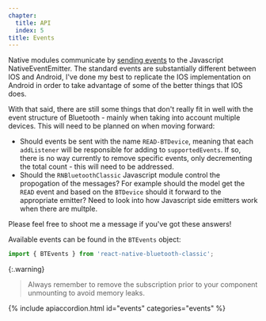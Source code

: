 ```yaml
---
chapter:
  title: API
  index: 5
title: Events
---
```


Native modules communicate by [sending events](https://facebook.github.io/react-native/docs/native-modules-ios#sending-events-to-javascript) to the Javascript NativeEventEmitter.  The standard events are substantially different between IOS and Android, I've done my best to replicate the IOS implementation on Android in order to take advantage of some of the better things that IOS does.   

With that said, there are still some things that don't really fit in well with the event structure of Bluetooth - mainly when taking into account multiple devices.  This will need to be planned on when moving forward:

- Should events be sent with the name `READ-BTDevice`, meaning that each `addListener` will be responsible for adding to `supportedEvents`.  If so, there is no way currently to remove specific events, only decrementing the total count - this will need to be addressed.
- Should the `RNBluetoothClassic` Javascript module control the propogation of the messages?  For example should the model get the `READ` event and based on the `BTDevice` should it forward to the appropriate emitter?  Need to look into how Javascript side emitters work when there are multple.

Please feel free to shoot me a message if you've got these answers!

Available events can be found in the `BTEvents` object:

```javascript
import { BTEvents } from 'react-native-bluetooth-classic';
```

{:.warning}
> Always remember to remove the subscription prior to your component unmounting to avoid memory leaks.

{% include apiaccordion.html id="events" categories="events" %}